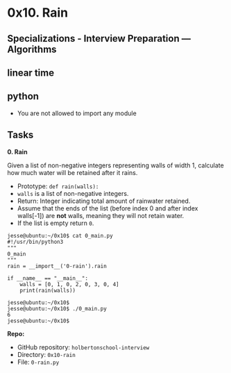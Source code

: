 # 0x10. Rain
## Specializations - Interview Preparation ― Algorithms
## linear time
## python

* You are not allowed to import any module

## Tasks

**0. Rain**

Given a list of non-negative integers representing walls of width 1, calculate how much water will be retained after it rains.

* Prototype: `def rain(walls):`
* `walls` is a list of non-negative integers.
* Return: Integer indicating total amount of rainwater retained.
* Assume that the ends of the list (before index 0 and after index walls[-1]) are **not** walls, meaning they will not retain water.
* If the list is empty return `0`.
```
jesse@ubuntu:~/0x10$ cat 0_main.py
#!/usr/bin/python3
"""
0_main
"""
rain = __import__('0-rain').rain

if __name__ == "__main__":
    walls = [0, 1, 0, 2, 0, 3, 0, 4]
    print(rain(walls))

jesse@ubuntu:~/0x10$ 
jesse@ubuntu:~/0x10$ ./0_main.py
6
jesse@ubuntu:~/0x10$ 
```
**Repo:**
* GitHub repository: `holbertonschool-interview`
* Directory: `0x10-rain`
* File: `0-rain.py`
